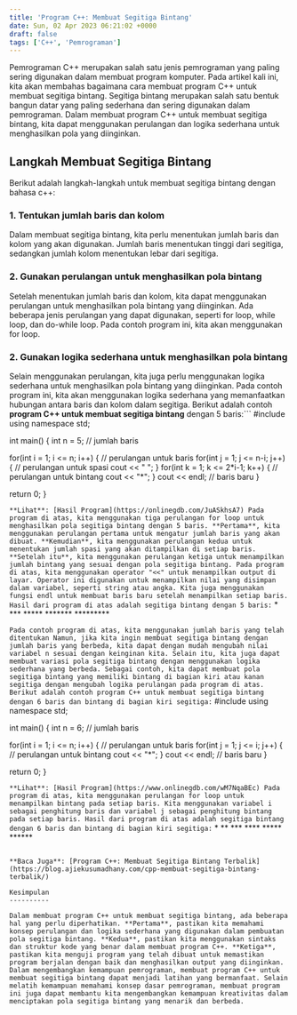 ```yaml
---
title: 'Program C++: Membuat Segitiga Bintang'
date: Sun, 02 Apr 2023 06:21:02 +0000
draft: false
tags: ['C++', 'Pemrograman']
---
```


Pemrograman C++ merupakan salah satu jenis pemrograman yang paling sering digunakan dalam membuat program komputer. Pada artikel kali ini, kita akan membahas bagaimana cara membuat program C++ untuk membuat segitiga bintang. Segitiga bintang merupakan salah satu bentuk bangun datar yang paling sederhana dan sering digunakan dalam pemrograman. Dalam membuat program C++ untuk membuat segitiga bintang, kita dapat menggunakan perulangan dan logika sederhana untuk menghasilkan pola yang diinginkan.

Langkah Membuat Segitiga Bintang
--------------------------------

Berikut adalah langkah-langkah untuk membuat segitiga bintang dengan bahasa c++:

### 1\. Tentukan jumlah baris dan kolom

Dalam membuat segitiga bintang, kita perlu menentukan jumlah baris dan kolom yang akan digunakan. Jumlah baris menentukan tinggi dari segitiga, sedangkan jumlah kolom menentukan lebar dari segitiga.

### 2\. Gunakan perulangan untuk menghasilkan pola bintang

Setelah menentukan jumlah baris dan kolom, kita dapat menggunakan perulangan untuk menghasilkan pola bintang yang diinginkan. Ada beberapa jenis perulangan yang dapat digunakan, seperti for loop, while loop, dan do-while loop. Pada contoh program ini, kita akan menggunakan for loop.

### 2\. Gunakan logika sederhana untuk menghasilkan pola bintang

Selain menggunakan perulangan, kita juga perlu menggunakan logika sederhana untuk menghasilkan pola bintang yang diinginkan. Pada contoh program ini, kita akan menggunakan logika sederhana yang memanfaatkan hubungan antara baris dan kolom dalam segitiga. Berikut adalah contoh **program C++ untuk membuat segitiga bintang** dengan 5 baris:```
#include <iostream>
using namespace std;

int main() {
   int n = 5; // jumlah baris

   for(int i = 1; i <= n; i++) { // perulangan untuk baris
      for(int j = 1; j <= n-i; j++) { // perulangan untuk spasi
         cout << " ";
      }
      for(int k = 1; k <= 2\*i-1; k++) { // perulangan untuk bintang
         cout << "\*";
      }
      cout << endl; // baris baru
   }

   return 0;
}

```**Lihat**: [Hasil Program](https://onlinegdb.com/JuASkhsA7) Pada program di atas, kita menggunakan tiga perulangan for loop untuk menghasilkan pola segitiga bintang dengan 5 baris. **Pertama**, kita menggunakan perulangan pertama untuk mengatur jumlah baris yang akan dibuat. **Kemudian**, kita menggunakan perulangan kedua untuk menentukan jumlah spasi yang akan ditampilkan di setiap baris. **Setelah itu**, kita menggunakan perulangan ketiga untuk menampilkan jumlah bintang yang sesuai dengan pola segitiga bintang. Pada program di atas, kita menggunakan operator "<<" untuk menampilkan output di layar. Operator ini digunakan untuk menampilkan nilai yang disimpan dalam variabel, seperti string atau angka. Kita juga menggunakan fungsi endl untuk membuat baris baru setelah menampilkan setiap baris. Hasil dari program di atas adalah segitiga bintang dengan 5 baris:```
    \*
   \*\*\*
  \*\*\*\*\*
 \*\*\*\*\*\*\*
\*\*\*\*\*\*\*\*\*

```Pada contoh program di atas, kita menggunakan jumlah baris yang telah ditentukan Namun, jika kita ingin membuat segitiga bintang dengan jumlah baris yang berbeda, kita dapat dengan mudah mengubah nilai variabel n sesuai dengan keinginan kita. Selain itu, kita juga dapat membuat variasi pola segitiga bintang dengan menggunakan logika sederhana yang berbeda. Sebagai contoh, kita dapat membuat pola segitiga bintang yang memiliki bintang di bagian kiri atau kanan segitiga dengan mengubah logika perulangan pada program di atas. Berikut adalah contoh program C++ untuk membuat segitiga bintang dengan 6 baris dan bintang di bagian kiri segitiga:```
#include <iostream>
using namespace std;

int main() {
   int n = 6; // jumlah baris

   for(int i = 1; i <= n; i++) { // perulangan untuk baris
      for(int j = 1; j <= i; j++) { // perulangan untuk bintang
         cout << "\*";
      }
      cout << endl; // baris baru
   }

   return 0;
}

```**Lihat**: [Hasil Program](https://www.onlinegdb.com/wM7NqaBEc) Pada program di atas, kita menggunakan perulangan for loop untuk menampilkan bintang pada setiap baris. Kita menggunakan variabel i sebagai penghitung baris dan variabel j sebagai penghitung bintang pada setiap baris. Hasil dari program di atas adalah segitiga bintang dengan 6 baris dan bintang di bagian kiri segitiga:```
\*
\*\*
\*\*\*
\*\*\*\*
\*\*\*\*\*
\*\*\*\*\*\*
```Dengan menggunakan logika dan perulangan yang berbeda, kita dapat membuat berbagai variasi pola segitiga bintang yang menarik dan kreatif.

**Baca Juga**: [Program C++: Membuat Segitiga Bintang Terbalik](https://blog.ajiekusumadhany.com/cpp-membuat-segitiga-bintang-terbalik/)

Kesimpulan
----------

Dalam membuat program C++ untuk membuat segitiga bintang, ada beberapa hal yang perlu diperhatikan. **Pertama**, pastikan kita memahami konsep perulangan dan logika sederhana yang digunakan dalam pembuatan pola segitiga bintang. **Kedua**, pastikan kita menggunakan sintaks dan struktur kode yang benar dalam membuat program C++. **Ketiga**, pastikan kita menguji program yang telah dibuat untuk memastikan program berjalan dengan baik dan menghasilkan output yang diinginkan. Dalam mengembangkan kemampuan pemrograman, membuat program C++ untuk membuat segitiga bintang dapat menjadi latihan yang bermanfaat. Selain melatih kemampuan memahami konsep dasar pemrograman, membuat program ini juga dapat membantu kita mengembangkan kemampuan kreativitas dalam menciptakan pola segitiga bintang yang menarik dan berbeda.